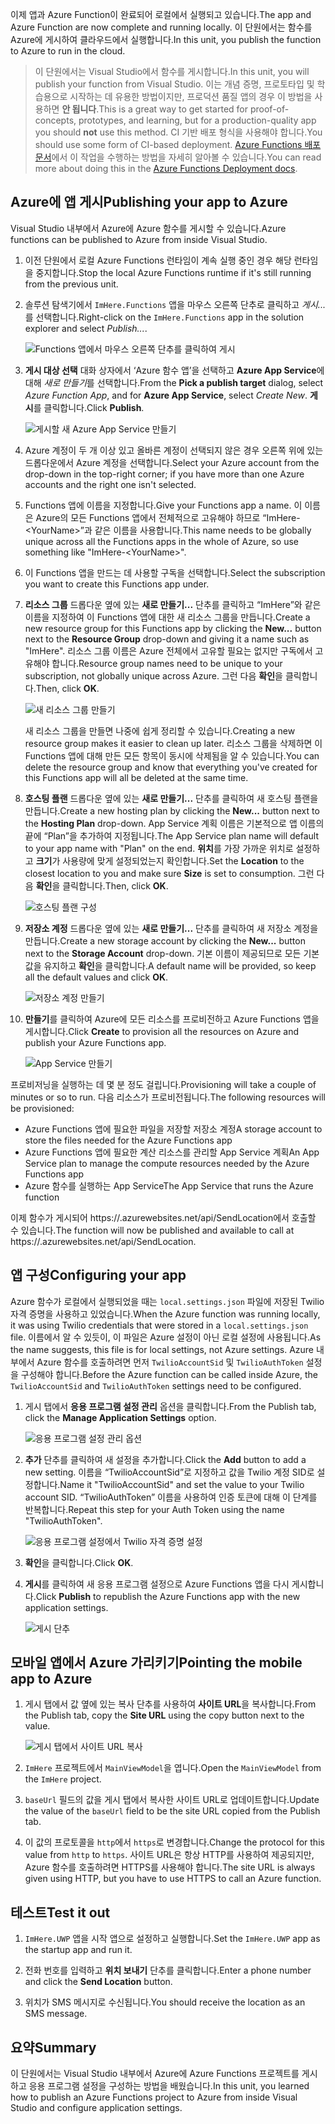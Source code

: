 <span data-ttu-id="2540c-101">이제 앱과 Azure Function이 완료되어 로컬에서 실행되고 있습니다.</span><span class="sxs-lookup"><span data-stu-id="2540c-101">The app and Azure Function are now complete and running locally.</span></span> <span data-ttu-id="2540c-102">이 단원에서는 함수를 Azure에 게시하여 클라우드에서 실행합니다.</span><span class="sxs-lookup"><span data-stu-id="2540c-102">In this unit, you publish the function to Azure to run in the cloud.</span></span>

> <span data-ttu-id="2540c-103">이 단원에서는 Visual Studio에서 함수를 게시합니다.</span><span class="sxs-lookup"><span data-stu-id="2540c-103">In this unit, you will publish your function from Visual Studio.</span></span> <span data-ttu-id="2540c-104">이는 개념 증명, 프로토타입 및 학습용으로 시작하는 데 유용한 방법이지만, 프로덕션 품질 앱의 경우 이 방법을 사용하면 **안 됩니다**.</span><span class="sxs-lookup"><span data-stu-id="2540c-104">This is a great way to get started for proof-of-concepts, prototypes, and learning, but for a production-quality app you should **not** use this method.</span></span> <span data-ttu-id="2540c-105">CI 기반 배포 형식을 사용해야 합니다.</span><span class="sxs-lookup"><span data-stu-id="2540c-105">You should use some form of CI-based deployment.</span></span> <span data-ttu-id="2540c-106">[Azure Functions 배포 문서](https://docs.microsoft.com/azure/azure-functions/functions-continuous-deployment)에서 이 작업을 수행하는 방법을 자세히 알아볼 수 있습니다.</span><span class="sxs-lookup"><span data-stu-id="2540c-106">You can read more about doing this in the [Azure Functions Deployment docs](https://docs.microsoft.com/azure/azure-functions/functions-continuous-deployment).</span></span>
>

## <a name="publishing-your-app-to-azure"></a><span data-ttu-id="2540c-107">Azure에 앱 게시</span><span class="sxs-lookup"><span data-stu-id="2540c-107">Publishing your app to Azure</span></span>

<span data-ttu-id="2540c-108">Visual Studio 내부에서 Azure에 Azure 함수를 게시할 수 있습니다.</span><span class="sxs-lookup"><span data-stu-id="2540c-108">Azure functions can be published to Azure from inside Visual Studio.</span></span>

1. <span data-ttu-id="2540c-109">이전 단원에서 로컬 Azure Functions 런타임이 계속 실행 중인 경우 해당 런타임을 중지합니다.</span><span class="sxs-lookup"><span data-stu-id="2540c-109">Stop the local Azure Functions runtime if it's still running from the previous unit.</span></span>

1. <span data-ttu-id="2540c-110">솔루션 탐색기에서 `ImHere.Functions` 앱을 마우스 오른쪽 단추로 클릭하고 *게시...* 를 선택합니다.</span><span class="sxs-lookup"><span data-stu-id="2540c-110">Right-click on the `ImHere.Functions` app in the solution explorer and select *Publish...*.</span></span>

    ![Functions 앱에서 마우스 오른쪽 단추를 클릭하여 게시](../media-drafts/8-right-click-publish.png)

1. <span data-ttu-id="2540c-112">**게시 대상 선택** 대화 상자에서 ‘Azure 함수 앱’을 선택하고 **Azure App Service**에 대해 *새로 만들기*를 선택합니다.</span><span class="sxs-lookup"><span data-stu-id="2540c-112">From the **Pick a publish target** dialog, select *Azure Function App*, and for **Azure App Service**, select *Create New*.</span></span> <span data-ttu-id="2540c-113">**게시**를 클릭합니다.</span><span class="sxs-lookup"><span data-stu-id="2540c-113">Click **Publish**.</span></span>

    ![게시할 새 Azure App Service 만들기](../media-drafts/8-pick-publish-target.png)

1. <span data-ttu-id="2540c-115">Azure 계정이 두 개 이상 있고 올바른 계정이 선택되지 않은 경우 오른쪽 위에 있는 드롭다운에서 Azure 계정을 선택합니다.</span><span class="sxs-lookup"><span data-stu-id="2540c-115">Select your Azure account from the drop-down in the top-right corner; if you have more than one Azure accounts and the right one isn't selected.</span></span>

1. <span data-ttu-id="2540c-116">Functions 앱에 이름을 지정합니다.</span><span class="sxs-lookup"><span data-stu-id="2540c-116">Give your Functions app a name.</span></span> <span data-ttu-id="2540c-117">이 이름은 Azure의 모든 Functions 앱에서 전체적으로 고유해야 하므로 “ImHere-\<YourName\>”과 같은 이름을 사용합니다.</span><span class="sxs-lookup"><span data-stu-id="2540c-117">This name needs to be globally unique across all the Functions apps in the whole of Azure, so use something like "ImHere-\<YourName\>".</span></span>

1. <span data-ttu-id="2540c-118">이 Functions 앱을 만드는 데 사용할 구독을 선택합니다.</span><span class="sxs-lookup"><span data-stu-id="2540c-118">Select the subscription you want to create this Functions app under.</span></span>

1. <span data-ttu-id="2540c-119">**리소스 그룹** 드롭다운 옆에 있는 **새로 만들기...** 단추를 클릭하고 “ImHere”와 같은 이름을 지정하여 이 Functions 앱에 대한 새 리소스 그룹을 만듭니다.</span><span class="sxs-lookup"><span data-stu-id="2540c-119">Create a new resource group for this Functions app by clicking the **New...** button next to the **Resource Group** drop-down and giving it a name such as "ImHere".</span></span> <span data-ttu-id="2540c-120">리소스 그룹 이름은 Azure 전체에서 고유할 필요는 없지만 구독에서 고유해야 합니다.</span><span class="sxs-lookup"><span data-stu-id="2540c-120">Resource group names need to be unique to your subscription, not globally unique across Azure.</span></span> <span data-ttu-id="2540c-121">그런 다음 **확인**을 클릭합니다.</span><span class="sxs-lookup"><span data-stu-id="2540c-121">Then, click **OK**.</span></span>

    ![새 리소스 그룹 만들기](../media-drafts/8-create-new-resource-group.png)

   <span data-ttu-id="2540c-123">새 리소스 그룹을 만들면 나중에 쉽게 정리할 수 있습니다.</span><span class="sxs-lookup"><span data-stu-id="2540c-123">Creating a new resource group makes it easier to clean up later.</span></span> <span data-ttu-id="2540c-124">리소스 그룹을 삭제하면 이 Functions 앱에 대해 만든 모든 항목이 동시에 삭제됨을 알 수 있습니다.</span><span class="sxs-lookup"><span data-stu-id="2540c-124">You can delete the resource group and know that everything you've created for this Functions app will all be deleted at the same time.</span></span>

1. <span data-ttu-id="2540c-125">**호스팅 플랜** 드롭다운 옆에 있는 **새로 만들기...** 단추를 클릭하여 새 호스팅 플랜을 만듭니다.</span><span class="sxs-lookup"><span data-stu-id="2540c-125">Create a new hosting plan by clicking the **New...** button next to the **Hosting Plan** drop-down.</span></span> <span data-ttu-id="2540c-126">App Service 계획 이름은 기본적으로 앱 이름의 끝에 “Plan”을 추가하여 지정됩니다.</span><span class="sxs-lookup"><span data-stu-id="2540c-126">The App Service plan name will default to your app name with "Plan" on the end.</span></span> <span data-ttu-id="2540c-127">**위치**를 가장 가까운 위치로 설정하고 **크기**가 사용량에 맞게 설정되었는지 확인합니다.</span><span class="sxs-lookup"><span data-stu-id="2540c-127">Set the **Location** to the closest location to you and make sure **Size** is set to consumption.</span></span> <span data-ttu-id="2540c-128">그런 다음 **확인**을 클릭합니다.</span><span class="sxs-lookup"><span data-stu-id="2540c-128">Then, click **OK**.</span></span>

    ![호스팅 플랜 구성](../media-drafts/8-configure-hosting-plan.png)

1. <span data-ttu-id="2540c-130">**저장소 계정** 드롭다운 옆에 있는 **새로 만들기...** 단추를 클릭하여 새 저장소 계정을 만듭니다.</span><span class="sxs-lookup"><span data-stu-id="2540c-130">Create a new storage account by clicking the **New...** button next to the **Storage Account** drop-down.</span></span> <span data-ttu-id="2540c-131">기본 이름이 제공되므로 모든 기본값을 유지하고 **확인**을 클릭합니다.</span><span class="sxs-lookup"><span data-stu-id="2540c-131">A default name will be provided, so keep all the default values and click **OK**.</span></span>

    ![저장소 계정 만들기](../media-drafts/8-create-storage-account.png)

1. <span data-ttu-id="2540c-133">**만들기**를 클릭하여 Azure에 모든 리소스를 프로비전하고 Azure Functions 앱을 게시합니다.</span><span class="sxs-lookup"><span data-stu-id="2540c-133">Click **Create** to provision all the resources on Azure and publish your Azure Functions app.</span></span>

    ![App Service 만들기](../media-drafts/8-create-app-service.png)

<span data-ttu-id="2540c-135">프로비저닝을 실행하는 데 몇 분 정도 걸립니다.</span><span class="sxs-lookup"><span data-stu-id="2540c-135">Provisioning will take a couple of minutes or so to run.</span></span> <span data-ttu-id="2540c-136">다음 리소스가 프로비전됩니다.</span><span class="sxs-lookup"><span data-stu-id="2540c-136">The following resources will be provisioned:</span></span>

- <span data-ttu-id="2540c-137">Azure Functions 앱에 필요한 파일을 저장할 저장소 계정</span><span class="sxs-lookup"><span data-stu-id="2540c-137">A storage account to store the files needed for the Azure Functions app</span></span>
- <span data-ttu-id="2540c-138">Azure Functions 앱에 필요한 계산 리소스를 관리할 App Service 계획</span><span class="sxs-lookup"><span data-stu-id="2540c-138">An App Service plan to manage the compute resources needed by the Azure Functions app</span></span>
- <span data-ttu-id="2540c-139">Azure 함수를 실행하는 App Service</span><span class="sxs-lookup"><span data-stu-id="2540c-139">The App Service that runs the Azure function</span></span>

<span data-ttu-id="2540c-140">이제 함수가 게시되어 https://<your-app-name>.azurewebsites.net/api/SendLocation에서 호출할 수 있습니다.</span><span class="sxs-lookup"><span data-stu-id="2540c-140">The function will now be published and available to call at https://<your-app-name>.azurewebsites.net/api/SendLocation.</span></span>

## <a name="configuring-your-app"></a><span data-ttu-id="2540c-141">앱 구성</span><span class="sxs-lookup"><span data-stu-id="2540c-141">Configuring your app</span></span>

<span data-ttu-id="2540c-142">Azure 함수가 로컬에서 실행되었을 때는 `local.settings.json` 파일에 저장된 Twilio 자격 증명을 사용하고 있었습니다.</span><span class="sxs-lookup"><span data-stu-id="2540c-142">When the Azure function was running locally, it was using Twilio credentials that were stored in a `local.settings.json` file.</span></span> <span data-ttu-id="2540c-143">이름에서 알 수 있듯이, 이 파일은 Azure 설정이 아닌 로컬 설정에 사용됩니다.</span><span class="sxs-lookup"><span data-stu-id="2540c-143">As the name suggests, this file is for local settings, not Azure settings.</span></span> <span data-ttu-id="2540c-144">Azure 내부에서 Azure 함수를 호출하려면 먼저 `TwilioAccountSid` 및 `TwilioAuthToken` 설정을 구성해야 합니다.</span><span class="sxs-lookup"><span data-stu-id="2540c-144">Before the Azure function can be called inside Azure, the `TwilioAccountSid` and `TwilioAuthToken` settings need to be configured.</span></span>

1. <span data-ttu-id="2540c-145">게시 탭에서 **응용 프로그램 설정 관리** 옵션을 클릭합니다.</span><span class="sxs-lookup"><span data-stu-id="2540c-145">From the Publish tab, click the **Manage Application Settings** option.</span></span>

    ![응용 프로그램 설정 관리 옵션](../media-drafts/8-application-settings-option.png)

1. <span data-ttu-id="2540c-147">**추가** 단추를 클릭하여 새 설정을 추가합니다.</span><span class="sxs-lookup"><span data-stu-id="2540c-147">Click the **Add** button to add a new setting.</span></span> <span data-ttu-id="2540c-148">이름을 “TwilioAccountSid”로 지정하고 값을 Twilio 계정 SID로 설정합니다.</span><span class="sxs-lookup"><span data-stu-id="2540c-148">Name it "TwilioAccountSid" and set the value to your Twilio account SID.</span></span> <span data-ttu-id="2540c-149">“TwilioAuthToken” 이름을 사용하여 인증 토큰에 대해 이 단계를 반복합니다.</span><span class="sxs-lookup"><span data-stu-id="2540c-149">Repeat this step for your Auth Token using the name "TwilioAuthToken".</span></span>

    ![응용 프로그램 설정에서 Twilio 자격 증명 설정](../media-drafts/8-set-creds-in-app-settings.png)

1. <span data-ttu-id="2540c-151">**확인**을 클릭합니다.</span><span class="sxs-lookup"><span data-stu-id="2540c-151">Click **OK**.</span></span>

1. <span data-ttu-id="2540c-152">**게시**를 클릭하여 새 응용 프로그램 설정으로 Azure Functions 앱을 다시 게시합니다.</span><span class="sxs-lookup"><span data-stu-id="2540c-152">Click **Publish** to republish the Azure Functions app with the new application settings.</span></span>

    ![게시 단추](../media-drafts/8-publish-application-button.png)

## <a name="pointing-the-mobile-app-to-azure"></a><span data-ttu-id="2540c-154">모바일 앱에서 Azure 가리키기</span><span class="sxs-lookup"><span data-stu-id="2540c-154">Pointing the mobile app to Azure</span></span>

1. <span data-ttu-id="2540c-155">게시 탭에서 값 옆에 있는 복사 단추를 사용하여 **사이트 URL**을 복사합니다.</span><span class="sxs-lookup"><span data-stu-id="2540c-155">From the Publish tab, copy the **Site URL** using the copy button next to the value.</span></span>

    ![게시 탭에서 사이트 URL 복사](../media-drafts/8-copy-site-url.png)

1. <span data-ttu-id="2540c-157">`ImHere` 프로젝트에서 `MainViewModel`을 엽니다.</span><span class="sxs-lookup"><span data-stu-id="2540c-157">Open the `MainViewModel` from the `ImHere` project.</span></span>

1. <span data-ttu-id="2540c-158">`baseUrl` 필드의 값을 게시 탭에서 복사한 사이트 URL로 업데이트합니다.</span><span class="sxs-lookup"><span data-stu-id="2540c-158">Update the value of the `baseUrl` field to be the site URL copied from the Publish tab.</span></span>

1. <span data-ttu-id="2540c-159">이 값의 프로토콜을 `http`에서 `https`로 변경합니다.</span><span class="sxs-lookup"><span data-stu-id="2540c-159">Change the protocol for this value from `http` to `https`.</span></span> <span data-ttu-id="2540c-160">사이트 URL은 항상 HTTP를 사용하여 제공되지만, Azure 함수를 호출하려면 HTTPS를 사용해야 합니다.</span><span class="sxs-lookup"><span data-stu-id="2540c-160">The site URL is always given using HTTP, but you have to use HTTPS to call an Azure function.</span></span>

## <a name="test-it-out"></a><span data-ttu-id="2540c-161">테스트</span><span class="sxs-lookup"><span data-stu-id="2540c-161">Test it out</span></span>

1. <span data-ttu-id="2540c-162">`ImHere.UWP` 앱을 시작 앱으로 설정하고 실행합니다.</span><span class="sxs-lookup"><span data-stu-id="2540c-162">Set the `ImHere.UWP` app as the startup app and run it.</span></span>

1. <span data-ttu-id="2540c-163">전화 번호를 입력하고 **위치 보내기** 단추를 클릭합니다.</span><span class="sxs-lookup"><span data-stu-id="2540c-163">Enter a phone number and click the **Send Location** button.</span></span>

1. <span data-ttu-id="2540c-164">위치가 SMS 메시지로 수신됩니다.</span><span class="sxs-lookup"><span data-stu-id="2540c-164">You should receive the location as an SMS message.</span></span>

## <a name="summary"></a><span data-ttu-id="2540c-165">요약</span><span class="sxs-lookup"><span data-stu-id="2540c-165">Summary</span></span>

<span data-ttu-id="2540c-166">이 단원에서는 Visual Studio 내부에서 Azure에 Azure Functions 프로젝트를 게시하고 응용 프로그램 설정을 구성하는 방법을 배웠습니다.</span><span class="sxs-lookup"><span data-stu-id="2540c-166">In this unit, you learned how to publish an Azure Functions project to Azure from inside Visual Studio and configure application settings.</span></span>